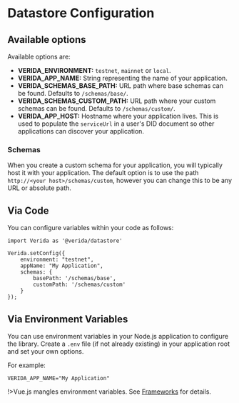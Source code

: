 # Datastore Configuration

## Available options

Available options are:

* **VERIDA_ENVIRONMENT:** `testnet`, `mainnet` or `local`.
* **VERIDA_APP_NAME:** String representing the name of your application.
* **VERIDA_SCHEMAS_BASE_PATH:** URL path where base schemas can be found. Defaults to `/schemas/base/`.
* **VERIDA_SCHEMAS_CUSTOM_PATH:** URL path where your custom schemas can be found. Defaults to `/schemas/custom/`.
* **VERIDA_APP_HOST:** Hostname where your application lives. This is used to populate the `serviceUrl` in a user's DID document so other applications can discover your application.

### Schemas

When you create a custom schema for your application, you will typically host it with your application. The default option is to use the path `http://<your host>/schemas/custom`, however you can change this to be any URL or absolute path.

## Via Code

You can configure variables within your code as follows:

```
import Verida as '@verida/datastore'

Verida.setConfig({
    environment: "testnet",
    appName: "My Application",
    schemas: {
        basePath: '/schemas/base',
        customPath: '/schemas/custom'
    }
});
```

## Via Environment Variables

You can use environment variables in your Node.js application to configure the library. Create a `.env` file (if not already existing) in your application root and set your own options.

For example:

```
VERIDA_APP_NAME="My Application"
```

!>Vue.js mangles environment variables. See [Frameworks](/frameworks) for details.